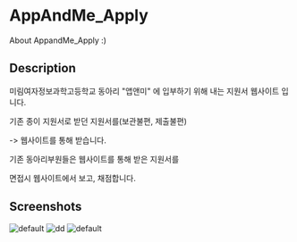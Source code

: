 # AppAndMe_Apply
About AppandMe_Apply :)

Description
--------------------------------------
미림여자정보과학고등학교 동아리 "앱앤미" 에 입부하기 위해 내는 지원서 웹사이트 입니다.

기존 종이 지원서로 받던 지원서를(보관불편, 제출불편) 

-> 웹사이트를 통해 받습니다.

기존 동아리부원들은 웹사이트를 통해 받은 지원서를

면접시 웹사이트에서 보고, 채점합니다.

Screenshots
---------------------------------------
![default](https://user-images.githubusercontent.com/31758135/43297243-1a38c892-918b-11e8-95cb-e1f240522c82.JPG)
![dd](https://user-images.githubusercontent.com/31758135/43297247-230e4d52-918b-11e8-8257-f54042a0b334.png)
![default](https://user-images.githubusercontent.com/31758135/43297242-19fc2fc2-918b-11e8-8682-c0316f6d017b.JPG)




